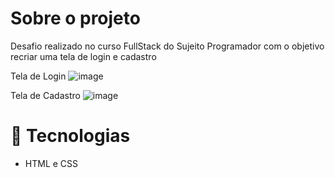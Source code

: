 # Sobre o projeto

Desafio realizado no curso FullStack do Sujeito Programador com o objetivo recriar uma tela de login e cadastro

Tela de Login
![image](https://github.com/Douglas-Sousa0/desafio-tela-login/assets/66291005/891e44c8-ceb4-41be-b1e5-a4366c991548)


Tela de Cadastro
![image](https://github.com/Douglas-Sousa0/desafio-tela-login/assets/66291005/39a4d9ce-2c76-45ab-89cd-794b7053ef45)


# 🔧 Tecnologias

- HTML e CSS
